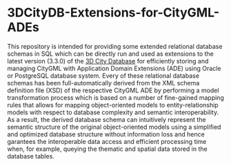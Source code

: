 # 3DCityDB-Extensions-for-CityGML-ADEs
This repository is intended for providing some extended relational database schemas in SQL which can be directly run and used as extensions to the latest version (3.3.0) of the [3D City Database](https://github.com/3dcitydb/3dcitydb) for efficiently storing and managing CityGML with Application Domain Extensions (ADE) using Oracle or PostgreSQL database system. Every of these relational database schemas has been full-automatically derived from the XML schema definition file (XSD) of the respective CityGML ADE by performing a model transformation process which is based on a number of fine-gained mapping rules that allows for mapping object-oriented models to entity-relationship models with respect to database complexity and semantic interoperability. As a result, the derived database schema can intuitively represent the semantic structure of the original object-oriented models using a simplified and optimized database structure without information loss and hence garantees the interoperable data access and efficient processing time when, for example, queying the thematic and spatial data stored in the database tables. 
